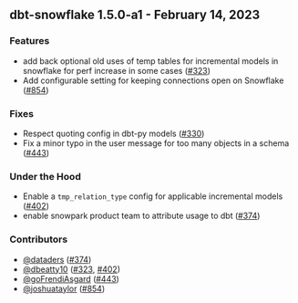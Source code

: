 ## dbt-snowflake 1.5.0-a1 - February 14, 2023

### Features

- add back optional old uses of temp tables for incremental models in snowflake for perf increase in some cases ([#323](https://github.com/dbt-labs/dbt-snowflake/issues/323))
- Add configurable setting for keeping connections open on Snowflake ([#854](https://github.com/dbt-labs/dbt-snowflake/issues/854))

### Fixes

- Respect quoting config in dbt-py models ([#330](https://github.com/dbt-labs/dbt-snowflake/issues/330))
- Fix a minor typo in the user message for too many objects in a schema ([#443](https://github.com/dbt-labs/dbt-snowflake/issues/443))

### Under the Hood

- Enable a `tmp_relation_type` config for applicable incremental models ([#402](https://github.com/dbt-labs/dbt-snowflake/issues/402))
- enable snowpark product team to attribute usage to dbt ([#374](https://github.com/dbt-labs/dbt-snowflake/issues/374))

### Contributors
- [@dataders](https://github.com/dataders) ([#374](https://github.com/dbt-labs/dbt-spark/issues/374))
- [@dbeatty10](https://github.com/dbeatty10) ([#323](https://github.com/dbt-labs/dbt-spark/issues/323), [#402](https://github.com/dbt-labs/dbt-spark/issues/402))
- [@goFrendiAsgard](https://github.com/goFrendiAsgard) ([#443](https://github.com/dbt-labs/dbt-spark/issues/443))
- [@joshuataylor](https://github.com/joshuataylor) ([#854](https://github.com/dbt-labs/dbt-spark/issues/854))
